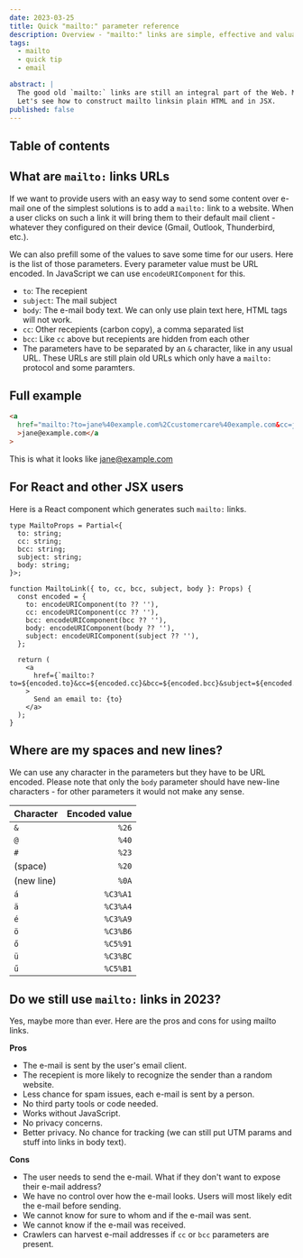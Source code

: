```yaml
---
date: 2023-03-25
title: Quick "mailto:" parameter reference
description: Overview - "mailto:" links are simple, effective and valuable tools on the Web.
tags:
  - mailto
  - quick tip
  - email

abstract: |
  The good old `mailto:` links are still an integral part of the Web. Mailto links provide great value for little investment.
  Let's see how to construct mailto linksin plain HTML and in JSX.
published: false
---
```


## Table of contents

## What are `mailto:` links URLs

If we want to provide users with an easy way to send some content over e-mail one of the simplest solutions is to add a `mailto:` link to a website.
When a user clicks on such a link it will bring them to their default mail client - whatever they configured on their device (Gmail, Outlook, Thunderbird, etc.).

We can also prefill some of the values to save some time for our users. Here is the list of those parameters. Every parameter value must be URL encoded. In JavaScript we can use `encodeURIComponent` for this.

- `to`: The recepient
- `subject`: The mail subject
- `body`: The e-mail body text. We can only use plain text here, HTML tags will not work.
- `cc`: Other recepients (carbon copy), a comma separated list
- `bcc`: Like `cc` above but recepients are hidden from each other
- The parameters have to be separated by an `&` character, like in any usual URL. These URLs are still plain old URLs which only have a `mailto:` protocol and some paramters.

## Full example

```html
<a
  href="mailto:?to=jane%40example.com%2Ccustomercare%40example.com&cc=john%40example.com&bcc=info%40example.com&subject=Hello%20world!&body=This%20is%20an%20example%0Awith%20linebreaks!%0A%0Aand%20some%20funny%20letters%3A%20%C3%81%C3%89%C5%90%C3%9A%C3%9A"
  >jane@example.com</a
>
```

This is what it looks like <a href="mailto:?to=jane%40example.com%2Ccustomercare%40example.com&cc=john%40example.com&bcc=info%40example.com&subject=Hello%20world!&body=This%20is%20an%20example%0Awith%20linebreaks!%0A%0Aand%20some%20funny%20letters%3A%20%C3%81%C3%89%C5%90%C3%9A%C3%9A" target="_blank">jane@example.com</a>

## For React and other JSX users

Here is a React component which generates such `mailto:` links.

```tsx title="components/Mailto.jsx"
type MailtoProps = Partial<{
  to: string;
  cc: string;
  bcc: string;
  subject: string;
  body: string;
}>;

function MailtoLink({ to, cc, bcc, subject, body }: Props) {
  const encoded = {
    to: encodeURIComponent(to ?? ''),
    cc: encodeURIComponent(cc ?? ''),
    bcc: encodeURIComponent(bcc ?? ''),
    body: encodeURIComponent(body ?? ''),
    subject: encodeURIComponent(subject ?? ''),
  };

  return (
    <a
      href={`mailto:?to=${encoded.to}&cc=${encoded.cc}&bcc=${encoded.bcc}&subject=${encoded.subject}&body=${encoded.body}`}
    >
      Send an email to: {to}
    </a>
  );
}
```

## Where are my spaces and new lines?

We can use any character in the parameters but they have to be URL encoded. Please note that only the `body` parameter should have new-line characters - for other parameters it would not make any sense.

| Character  | Encoded value |
| ---------- | ------------: |
| `&`        |         `%26` |
| `@`        |         `%40` |
| `#`        |         `%23` |
| (space)    |         `%20` |
| (new line) |         `%0A` |
| `á`        |      `%C3%A1` |
| `ä`        |      `%C3%A4` |
| `é`        |      `%C3%A9` |
| `ö`        |      `%C3%B6` |
| `ő`        |      `%C5%91` |
| `ü`        |      `%C3%BC` |
| `ű`        |      `%C5%B1` |

## Do we still use `mailto:` links in 2023?

Yes, maybe more than ever. Here are the pros and cons for using mailto links.

**Pros**

- The e-mail is sent by the user's email client.
- The recepient is more likely to recognize the sender than a random website.
- Less chance for spam issues, each e-mail is sent by a person.
- No third party tools or code needed.
- Works without JavaScript.
- No privacy concerns.
- Better privacy. No chance for tracking (we can still put UTM params and stuff into links in body text).

**Cons**

- The user needs to send the e-mail. What if they don't want to expose their e-mail address?
- We have no control over how the e-mail looks. Users will most likely edit the e-mail before sending.
- We cannot know for sure to whom and if the e-mail was sent.
- We cannot know if the e-mail was received.
- Crawlers can harvest e-mail addresses if `cc` or `bcc` parameters are present.
